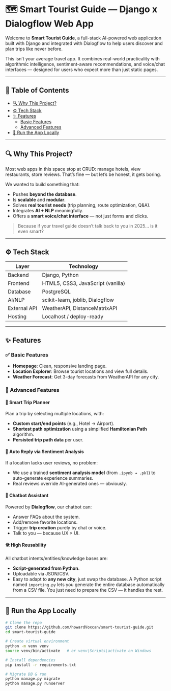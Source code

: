 # 🗺️ Smart Tourist Guide — Django x Dialogflow Web App

Welcome to **Smart Tourist Guide**, a full-stack AI-powered web application built with Django and integrated with Dialogflow to help users discover and plan trips like never before.

This isn’t your average travel app. It combines real-world practicality with algorithmic intelligence, sentiment-aware recommendations, and voice/chat interfaces — designed for users who expect more than just static pages.

---

## 📌 Table of Contents

- [🔍 Why This Project?](#-why-this-project)
- [⚙️ Tech Stack](#-tech-stack)
- [✨ Features](#-features)
  - [Basic Features](#basic-features)
  - [Advanced Features](#advanced-features)
- [🚀 Run the App Locally](#-run-the-app-locally)

---

## 🔍 Why This Project?

Most web apps in this space stop at CRUD: manage hotels, view restaurants, store reviews. That’s fine — but let’s be honest, it gets boring.

We wanted to build something that:
- Pushes **beyond the database**.
- Is **scalable** and **modular**.
- Solves **real tourist needs** (trip planning, route optimization, Q&A).
- Integrates **AI + NLP** meaningfully.
- Offers a **smart voice/chat interface** — not just forms and clicks.

> Because if your travel guide doesn’t talk back to you in 2025… is it even smart?

---

## ⚙️ Tech Stack

| Layer        | Technology                       |
|--------------|----------------------------------|
| Backend      | Django, Python                   |
| Frontend     | HTML5, CSS3, JavaScript (vanilla)|
| Database     | PostgreSQL                       |
| AI/NLP       | scikit-learn, joblib, Dialogflow |
| External API | WeatherAPI, DistanceMatrixAPI    |
| Hosting      | Localhost / deploy-ready         |

---

## ✨ Features

### ✅ Basic Features

- **Homepage**: Clean, responsive landing page.
- **Location Explorer**: Browse tourist locations and view full details.
- **Weather Forecast**: Get 3-day forecasts from WeatherAPI for any city.

### 🚀 Advanced Features

#### 🧠 Smart Trip Planner

Plan a trip by selecting multiple locations, with:
- **Custom start/end points** (e.g., Hotel → Airport).
- **Shortest path optimization** using a simplified **Hamiltonian Path** algorithm.
- **Persisted trip path data** per user.

#### 💬 Auto Reply via Sentiment Analysis

If a location lacks user reviews, no problem:
- We use a trained **sentiment analysis model** (from `.ipynb → .pkl`) to auto-generate experience summaries.
- Real reviews override AI-generated ones — obviously.

#### 🤖 Chatbot Assistant

Powered by **Dialogflow**, our chatbot can:
- Answer FAQs about the system.
- Add/remove favorite locations.
- Trigger **trip creation** purely by chat or voice.
- Talk to you — because UX > UI.

#### 🛠 High Reusability

All chatbot intents/entities/knowledge bases are:
- **Script-generated from Python**.
- Uploadable via JSON/CSV.
- Easy to adapt to **any new city**, just swap the database.
A Python script named `importing.py` lets you generate the entire database automatically from a CSV file. You just need to prepare the CSV — it handles the rest.
---

## 🚀 Run the App Locally

```bash
# Clone the repo
git clone https://github.com/howardVoxcan/smart-tourist-guide.git
cd smart-tourist-guide

# Create virtual environment
python -m venv venv
source venv/bin/activate   # or venv\Scripts\activate on Windows

# Install dependencies
pip install -r requirements.txt

# Migrate DB & run
python manage.py migrate
python manage.py runserver
```
